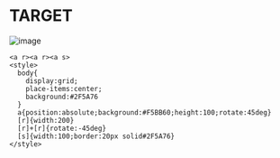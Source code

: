 # TARGET

![image](https://github.com/user-attachments/assets/251b9dc1-23da-4890-a20d-c42975a6e984)

```
<a r><a r><a s>
<style>
  body{
    display:grid;
    place-items:center;
    background:#2F5A76
  }
  a{position:absolute;background:#F5BB60;height:100;rotate:45deg}
  [r]{width:200}
  [r]+[r]{rotate:-45deg}
  [s]{width:100;border:20px solid#2F5A76}
</style>
```
